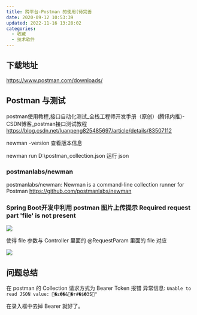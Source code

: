 ```yaml
---
title: 跨平台-Postman 的使用(待完善
date: 2020-09-12 10:53:39
updated: 2022-11-16 13:28:02
categories:
  - 收藏
  - 技术软件
---
```


## 下载地址

<https://www.postman.com/downloads/>

## Postman 与测试

postman使用教程,接口自动化测试_全栈工程师开发手册（原创）(腾讯内推)-CSDN博客_postman接口测试教程
<https://blog.csdn.net/luanpeng825485697/article/details/83507112>

newman -version
查看版本信息

newman run D:\postman_collection.json
运行 json

### postmanlabs/newman

postmanlabs/newman: Newman is a command-line collection runner for Postman
<https://github.com/postmanlabs/newman>

### Spring Boot开发中利用 postman 图片上传提示 Required request part 'file' is not present

![](https://upload-images.jianshu.io/upload_images/1662509-eb472cbf9e0aa0cb.png?imageMogr2/auto-orient/strip%7CimageView2/2/w/1240)

使得 file 参数与 Controller 里面的 @RequestParam 里面的 file  对应

![](https://upload-images.jianshu.io/upload_images/1662509-d103f87d9e37c7e9.png?imageMogr2/auto-orient/strip%7CimageView2/2/w/1240)

## 问题总结

在 postman 的 Collection 请求方式为 Bearer Token 报错 异常信息: `Unable to read JSON value: �z��&�r#�$�3S"`

在录入框中去掉 Bearer 就好了。
